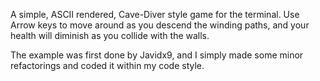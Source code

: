 A simple, ASCII rendered, Cave-Diver style game for the terminal. 
Use Arrow keys to move around as you descend the winding paths,
and your health will diminish as you collide with the walls.

The example was first done by Javidx9, and I simply made some minor
refactorings and coded it within my code style. 
